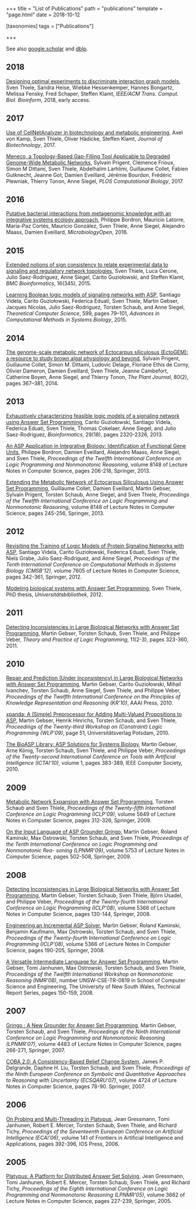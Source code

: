 +++
title = "List of Publications"
path = "publications"
template = "page.html"
date = 2018-10-12

[taxonomies]
tags = ["Publications"]

+++

See also [google.scholar](https://scholar.google.de/citations?user=ufPMoSAAAAAJ) and [dblp](https://dblp.uni-trier.de/pers/hd/t/Thiele:Sven).


## 2018

[Designing optimal experiments to discriminate interaction graph models](https://doi.org/10.1109/TCBB.2018.2812184), Sven Thiele, Sandra Heise, Wiebke Hessenkemper, Hannes Bongartz, Melissa Fensky, Fred Schaper, Steffen Klamt, *IEEE/ACM Trans. Comput. Biol. Bioinform*, 2018, early access.

## 2017

[Use of CellNetAnalyzer in biotechnology and metabolic engineering](https://doi.org/10.1016/j.jbiotec.2017.05.001), Axel von Kamp, Sven Thiele, Oliver Hädicke, Steffen Klamt, *Journal of Biotechnology*, 2017.

[Meneco, a Topology-Based Gap-Filling Tool Applicable to Degraded Genome-Wide Metabolic Networks](http://dx.doi.org/10.1371/journal.pcbi.1005276), Sylvain Prigent, Clémence Frioux, Simon M Dittami, Sven Thiele, Abdelhalim Larhlimi, Guillaume Collet, Fabien Gutknecht, Jeanne Got, Damien Eveillard, Jérémie Bourdon, Frédéric Plewniak, Thierry Tonon, Anne Siegel, *PLOS Computational Biology*, 2017.

## 2016

[Putative bacterial interactions from metagenomic knowledge with an integrative systems ecology approach](http://dx.doi.org/10.1002/mbo3.315), Philippe Bordron, Mauricio Latorre, Maria-Paz Cortés, Mauricio González, Sven Thiele, Anne Siegel, Alejandro Maass, Damien Eveillard, *MicrobiologyOpen*, 2016.

## 2015

[Extended notions of sign consistency to relate experimental data to signaling and regulatory network topologies](http://dx.doi.org/10.1186/s12859-015-0733-7),
Sven Thiele, Luca Cerone, Julio Saez-Rodriguez, Anne Siegel, Carito Guziołowski, and Steffen Klamt, *BMC Bioinformatics*, 16(345), 2015.

[Learning Boolean logic models of signaling networks with ASP](http://dx.doi.org/10.1016/j.tcs.2014.06.022),
Santiago Videla, Carito Guziołowski, Federica Eduati, Sven Thiele, Martin Gebser, Jacques Nicolas, Julio Saez-Rodriguez, Torsten Schaub, and Anne Siegel, *Theoretical Computer Science*, 599, pages 79–101, *Advances in Computational Methods in Systems Biology*, 2015.

## 2014

[The genome-scale metabolic network of Ectocarpus siliculosus (EctoGEM): a resource to study brown algal physiology and beyond](http://dx.doi.org/10.1111/tpj.12627),
Sylvain Prigent, Guillaume Collet, Simon M. Dittami, Ludovic Delage, Floriane Ethis de Corny, Olivier Dameron, Damien Eveillard, Sven Thiele, Jeanne Cambefort, Catherine Boyen, Anne Siegel, and Thierry Tonon, *The Plant Journal*, 80(2), pages 367–381, 2014.

## 2013

[Exhaustively characterizing feasible logic models of a signaling network using Answer Set Programming](http://dx.doi.org/10.1093/bioinformatics/btt393),
Carito Guziołowski, Santiago Videla, Federica Eduati, Sven Thiele, Thomas Cokelaer, Anne Siegel, and Julio Saez-Rodriguez, *Bioinformatics*, 29(18), pages 2320-2326, 2013.

[An ASP Application in Integrative Biology: Identification of Functional Gene Units](http://dx.doi.org/10.1007/978-3-642-40564-8_21),
Philippe Bordron, Damien Eveillard, Alejandro Maass, Anne Siegel, and Sven Thiele, *Proceedings of the Twelfth International Conference on Logic Programming and Nonmonotonic Reasoning*, volume 8148 of Lecture Notes in Computer Science, pages 206-218, Springer, 2013.

[Extending the Metabolic Network of Ectocarpus Siliculosus Using Answer Set Programming](http://dx.doi.org/10.1007/978-3-642-40564-8_25),
Guillaume Collet, Damien Eveillard, Martin Gebser, Sylvain Prigent, Torsten Schaub, Anne Siegel, and Sven Thiele, *Proceedings of the Twelfth International Conference on Logic Programming and Nonmonotonic Reasoning*, volume 8148 of Lecture Notes in Computer Science, pages 245-256, Springer, 2013.

## 2012

[Revisiting the Training of Logic Models of Protein Signaling Networks with ASP](http://dx.doi.org/10.1007/978-3-642-33636-2_20),
Santiago Videla, Carito Guziołowski, Federica Eduati, Sven Thiele, Niels Grabe, Julio Saez-Rodriguez, and Anne Siegel, *Proceedings of the Tenth International Conference on Computational Methods in Systems Biology (CMSB'12)*, volume 7605 of Lecture Notes in Computer Science, pages 342-361, Springer, 2012.

[Modeling biological systems with Answer Set Programming](http://opus.kobv.de/ubp/volltexte/2012/5938/),
Sven Thiele, PhD thesis, *Universitätsbibliothek*, 2012.

## 2011

[Detecting Inconsistencies in Large Biological Networks with Answer Set Programming](http://dx.doi.org/10.1017/S1471068410000554),
Martin Gebser, Torsten Schaub, Sven Thiele, and Philippe Veber,
*Theory and Practice of Logic Programming*, 11(2-3), pages 323-360, 2011.

## 2010

[Repair and Prediction (Under Inconsistency) in Large Biological Networks with Answer Set Programming](http://www.aaai.org/ocs/index.php/KR/KR2010/paper/viewFile/1334/1660),
Martin Gebser, Carito Guziołowski, Mihail Ivanchev, Torsten Schaub, Anne Siegel, Sven Thiele, and Philippe Veber, *Proceedings of the Twelfth International Conference on the Principles of Knowledge Representation and Reasoning (KR'10)*, AAAI Press, 2010.

[xpanda: A (Simple) Preprocessor for Adding Multi-Valued Propositions to ASP](http://opus.kobv.de/ubp/volltexte/2010/3797/pdf/wlp09.pdf#page=63),
Martin Gebser, Henrik Hinrichs, Torsten Schaub, and Sven Thiele, *Proceedings of the Twenty-third Workshop on (Constraint) Logic Programming (WLP'09)*, page 51, Universitätsverlag Potsdam, 2010.

[The BioASP Library: ASP Solutions for Systems Biology](http://dx.doi.org/10.1109/ICTAI.2010.62),
Martin Gebser, Arne König, Torsten Schaub, Sven Thiele, and Philippe Veber, *Proceedings of the Twenty-second International Conference on Tools with Artificial Intelligence (ICTAI'10)*, volume 1, pages 383-389, IEEE Computer Society, 2010.

## 2009

[Metabolic Network Expansion with Answer Set Programming](http://dx.doi.org/10.1007/978-3-642-02846-5_27),
Torsten Schaub and Sven Thiele, *Proceedings of the Twenty-fifth International Conference on Logic Programming (ICLP'09)*, volume 5649 of Lecture Notes in Computer Science, pages 312-326, Springer, 2009.

[On the Input Language of ASP Grounder Gringo](http://dx.doi.org/10.1007/978-3-642-04238-6_49),
Martin Gebser, Roland Kaminski, Max Ostrowski, Torsten Schaub, and Sven Thiele, *Proceedings of the Tenth International Conference on Logic Programming and Nonmonotonic Rea- soning (LPNMR'09)*, volume 5753 of Lecture Notes in Computer Science, pages 502-508, Springer, 2009.

## 2008

[Detecting Inconsistencies in Large Biological Networks with Answer Set Programming](http://dx.doi.org/10.1007/978-3-540-89982-2_19),
Martin Gebser, Torsten Schaub, Sven Thiele, Björn Usadel, and Philippe Veber, *Proceedings of the Twenty-fourth International Conference on Logic Programming (ICLP'08)*, volume 5366 of Lecture Notes in Computer Science, pages 130-144, Springer, 2008.

[Engineering an Incremental ASP Solver](http://dx.doi.org/10.1007/978-3-540-89982-2_23),
Martin Gebser, Roland Kaminski, Benjamin Kaufmann, Max Ostrowski, Torsten Schaub, and Sven Thiele, *Proceedings of the Twenty-fourth International Conference on Logic Programming (ICLP'08)*, volume 5366 of Lecture Notes in Computer Science, pages 190-205, Springer, 2008.

[A Versatile Intermediate Language for Answer Set Programming](http://www.kr.org/NMR/proceedings/NMR2008.pdf#page=155),
Martin Gebser, Tomi Janhunen, Max Ostrowski, Torsten Schaub, and Sven Thiele, *Proceedings of the Twelfth International Workshop on Nonmonotonic Reasoning (NMR'08)*, number UNSW-CSE-TR-0819 in School of Computer Science and Engineering, The University of New South Wales, Technical Report Series, pages 150-159, 2008.

## 2007

[Gringo : A New Grounder for Answer Set Programming](http://dx.doi.org/10.1007/978-3-540-72200-7_24),
Martin Gebser, Torsten Schaub, and Sven Thiele, *Proceedings of the Ninth International Conference on Logic Programming and Nonmonotonic Reasoning (LPNMR'07)*, volume 4483 of Lecture Notes in Computer Science, pages 266-271, Springer, 2007.

[COBA 2.0: A Consistency-Based Belief Change System](http://dx.doi.org/10.1007/978-3-540-75256-1_10),
James P. Delgrande, Daphne H. Liu, Torsten Schaub, and Sven Thiele, *Proceedings of the Ninth European Conference on Symbolic and Quantitative Approaches to Reasoning with Uncertainty (ECSQARU'07)*, volume 4724 of Lecture Notes in Computer Science, pages 78-90. Springer, 2007.

## 2006

[On Probing and Multi-Threading in Platypus](http://www.cs.uni-potsdam.de/wv/pdfformat/grjamescthti06a.pdf),
Jean Gressmann, Tomi Janhunen, Robert E. Mercer, Torsten Schaub, Sven Thiele, and Richard Tichy, *Proceedings of the Seventeenth European Conference on Artificial Intelligence (ECAI'06)*, volume 141 of Frontiers in Artificial Intelligence and Applications, pages 392-396, IOS Press, 2006.

## 2005

[Platypus: A Platform for Distributed Answer Set Solving](http://dx.doi.org/10.1007/11546207_18),
Jean Gressmann, Tomi Janhunen, Robert E. Mercer, Torsten Schaub, Sven Thiele, and Richard Tichy, *Proceedings of the Eighth International Conference on Logic Programming and Nonmonotonic Reasoning (LPNMR'05)*, volume 3662 of Lecture Notes in Computer Science, pages 227-239, Springer, 2005.
